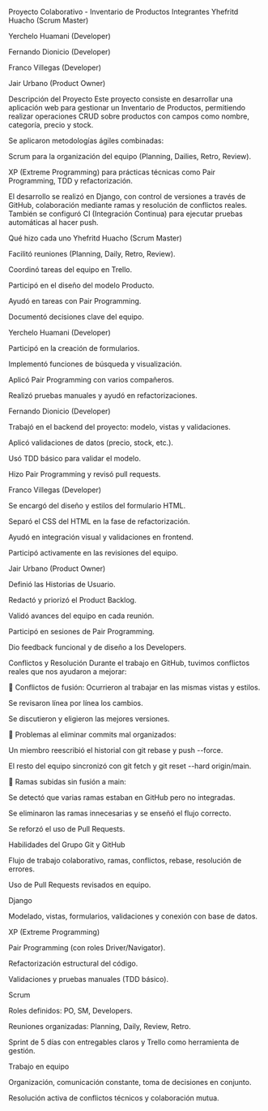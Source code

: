 Proyecto Colaborativo - Inventario de Productos
Integrantes
Yhefritd Huacho (Scrum Master)

Yerchelo Huamani (Developer)

Fernando Dionicio (Developer)

Franco Villegas (Developer)

Jair Urbano (Product Owner)

Descripción del Proyecto
Este proyecto consiste en desarrollar una aplicación web para gestionar un Inventario de Productos, permitiendo realizar operaciones CRUD sobre productos con campos como nombre, categoría, precio y stock.

Se aplicaron metodologías ágiles combinadas:

Scrum para la organización del equipo (Planning, Dailies, Retro, Review).

XP (Extreme Programming) para prácticas técnicas como Pair Programming, TDD y refactorización.

El desarrollo se realizó en Django, con control de versiones a través de GitHub, colaboración mediante ramas y resolución de conflictos reales. También se configuró CI (Integración Continua) para ejecutar pruebas automáticas al hacer push.

Qué hizo cada uno
Yhefritd Huacho (Scrum Master)

Facilitó reuniones (Planning, Daily, Retro, Review).

Coordinó tareas del equipo en Trello.

Participó en el diseño del modelo Producto.

Ayudó en tareas con Pair Programming.

Documentó decisiones clave del equipo.

Yerchelo Huamani (Developer)

Participó en la creación de formularios.

Implementó funciones de búsqueda y visualización.

Aplicó Pair Programming con varios compañeros.

Realizó pruebas manuales y ayudó en refactorizaciones.

Fernando Dionicio (Developer)

Trabajó en el backend del proyecto: modelo, vistas y validaciones.

Aplicó validaciones de datos (precio, stock, etc.).

Usó TDD básico para validar el modelo.

Hizo Pair Programming y revisó pull requests.

Franco Villegas (Developer)

Se encargó del diseño y estilos del formulario HTML.

Separó el CSS del HTML en la fase de refactorización.

Ayudó en integración visual y validaciones en frontend.

Participó activamente en las revisiones del equipo.

Jair Urbano (Product Owner)

Definió las Historias de Usuario.

Redactó y priorizó el Product Backlog.

Validó avances del equipo en cada reunión.

Participó en sesiones de Pair Programming.

Dio feedback funcional y de diseño a los Developers.

Conflictos y Resolución
Durante el trabajo en GitHub, tuvimos conflictos reales que nos ayudaron a mejorar:

🔁 Conflictos de fusión:
Ocurrieron al trabajar en las mismas vistas y estilos.

Se revisaron línea por línea los cambios.

Se discutieron y eligieron las mejores versiones.

🧱 Problemas al eliminar commits mal organizados:

Un miembro reescribió el historial con git rebase y push --force.

El resto del equipo sincronizó con git fetch y git reset --hard origin/main.

🌱 Ramas subidas sin fusión a main:

Se detectó que varias ramas estaban en GitHub pero no integradas.

Se eliminaron las ramas innecesarias y se enseñó el flujo correcto.

Se reforzó el uso de Pull Requests.

Habilidades del Grupo
Git y GitHub

Flujo de trabajo colaborativo, ramas, conflictos, rebase, resolución de errores.

Uso de Pull Requests revisados en equipo.

Django

Modelado, vistas, formularios, validaciones y conexión con base de datos.

XP (Extreme Programming)

Pair Programming (con roles Driver/Navigator).

Refactorización estructural del código.

Validaciones y pruebas manuales (TDD básico).

Scrum

Roles definidos: PO, SM, Developers.

Reuniones organizadas: Planning, Daily, Review, Retro.

Sprint de 5 días con entregables claros y Trello como herramienta de gestión.

Trabajo en equipo

Organización, comunicación constante, toma de decisiones en conjunto.

Resolución activa de conflictos técnicos y colaboración mutua.
